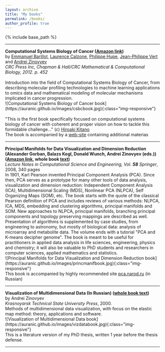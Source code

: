 ```yaml
---
layout: archive
title: "My books"
permalink: /books/
author_profile: true
---
```


{% include base_path %}
<hr>

<div>
<b>Computational Systems Biology of Cancer (<a href="http://www.amazon.fr/Computational-Systems-Biology-Emmanuel-Barillot/dp/1439831440">Amazon link</a>)</b><br>by <a href="http://curie.fr/fr/profile/barillot-002972">Emmanuel Barillot</a>, <a href="https://perso.curie.fr/Laurence.Calzone/Homepage.html">Laurence Calzone</a>, <a href="http://u900.curie.fr/en/profile/philippe-hupe-00430">Philippe Hupe</a>, <a href="http://cbio.ensmp.fr/~jvert/">Jean-Philippe Vert</a> and <a href="http://www.ihes.fr/~zinovyev">Andrei Zinovyev</a>
<br><i>CRC Press Inc, Chapman & Hall/CRC Mathematical & Computational Biology, 2012. p. 452</i><br><br>
Introduction into the field of Computational Systems Biology of Cancer, from describing molecular profiling technologies to machine learning applications
to omics data and mathematical modeling of molecular mechanisms implicated in cancer progression.
</div>
![Computational Systems Biology of Cancer book](https://auranic.github.io/images/csbcbook.jpg){:class="img-responsive"}
<br><br>
<div class="row">
<div class="col-md-6">
</div>
<div class="col-md-6">
"This is the first book specifically focused on computational systems biology of cancer with coherent and proper vision on how to tackle this formidable challenge..." (c) <a href="http://en.wikipedia.org/wiki/Hiroaki_Kitano">Hiroaki Kitano</a>
<br>
The book is accompanied by a <a href="http://www.cancer-systems-biology.net/">web-site</a> containing additional materias
</div>
</div>

<p></p>
<hr>


<div>
<b>Principal Manifolds for Data Visualization and Dimension Reduction  (Alexander Gorban, Balazs Kegl, Donald Wunch, Andrei Zinovyev (eds.))
(<a href="http://www.amazon.ca/Principal-Manifolds-Visualization-Dimension-Reduction/dp/3540737499">Amazon link</a>, whole book <a href="http://pca.narod.ru/contentsgkwz.htm">text</a>)</b>
<br><i>Lecture Notes in Computational Science and Engineering, Vol. <b>58</b> Springer</i>, 2008, 340 pages<br>
In 1901, Karl Pearson invented Principal Component Analysis (PCA). Since then, PCA serves as a prototype for many other tools of data analysis, visualization and dimension reduction: Independent Component Analysis (ICA), Multidimensional Scaling (MDS), Nonlinear PCA (NLPCA), Self Organizing Maps (SOM), etc. The book starts with the quote of the classical Pearson definition of PCA and includes reviews of various methods: NLPCA, ICA, MDS, embedding and clustering algorithms, principal manifolds and SOM. New approaches to NLPCA, principal manifolds, branching principal components and topology preserving mappings are described as well. Presentation of algorithms is supplemented by case studies, from engineering to astronomy, but mostly of biological data: analysis of microarray and metabolite data. The volume ends with a tutorial "PCA and K-means decipher genome". The book is meant to be useful for practitioners in applied data analysis in life sciences, engineering, physics and chemistry; it will also be valuable to PhD students and researchers in computer sciences, applied mathematics and statistics.
</div>
![Principal Manifolds for Data Visualization and Dimension Reduction book](https://auranic.github.io/images/princmanifbook.jpg){:class="img-responsive"}
<br>
<div class="row">
This book is accompanied by highly recommended site <a href="http://pca.narod.ru">pca.narod.ru</a> (in Russian)
</div>

<hr>

<div>
<b>Visualization of Multidimensional Data (In Russian) (<a href="http://www.ihes.fr/~zinovyev/papers/ZinovyevBook.pdf">whole book text</a>)</b><br>by Andrei Zinovyev 
<br><i>Krasnoyarsk Technical State University Press</i>, 2000.<br>
Methods of multidimensional data visualization, with focus on the elastic map method: theory, applications and software.
</div>
![Visualization of Multidimensional Data book](https://auranic.github.io/images/vizdatabook.jpg){:class="img-responsive"}
<br>
<div class="row">
This is a literature version of my PhD thesis, written 1 year before the thesis defense.
</div>
<hr>
